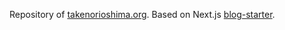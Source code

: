 Repository of [takenorioshima.org](https://www.takenorioshima.org).
Based on Next.js [blog-starter](https://github.com/vercel/next.js/tree/canary/examples/blog-starter).
